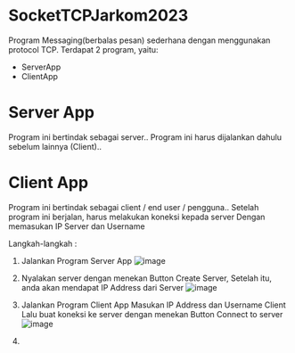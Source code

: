 # SocketTCPJarkom2023
Program Messaging(berbalas pesan) sederhana dengan menggunakan protocol TCP.
Terdapat 2 program, yaitu: 
- ServerApp
- ClientApp

# Server App
Program ini bertindak sebagai server..
Program ini harus dijalankan dahulu sebelum lainnya (Client)..

# Client App
Program ini bertindak sebagai client / end user / pengguna..
Setelah program ini berjalan, harus melakukan koneksi kepada server
Dengan memasukan IP Server dan Username

Langkah-langkah :
1. Jalankan Program Server App
![image](https://github.com/EdwardPatrick34/SocketTCPJarkom2023/assets/116498463/ea8a21bd-68ef-4ce9-9eea-daa760e75968)

2. Nyalakan server dengan menekan Button Create Server,
Setelah itu, anda akan mendapat IP Address dari Server
![image](https://github.com/EdwardPatrick34/SocketTCPJarkom2023/assets/116498463/62387e2a-d75d-4b8a-b411-f42ae0cc0348)

3. Jalankan Program Client App
Masukan IP Address dan Username Client
Lalu buat koneksi ke server dengan menekan Button Connect to server
![image](https://github.com/EdwardPatrick34/SocketTCPJarkom2023/assets/116498463/53c506ff-524b-445e-84bc-540fcef3b489)

5. 
